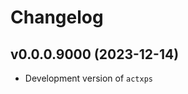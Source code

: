 # Changelog

<!--next-version-placeholder-->

## v0.0.0.9000 (2023-12-14)

- Development version of `actxps`